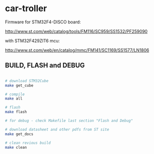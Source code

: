 car-troller
===========

Firmware for STM32F4-DISCO board:

http://www.st.com/web/catalog/tools/FM116/SC959/SS1532/PF259090

with STM32F429ZIT6 mcu:

http://www.st.com/web/en/catalog/mmc/FM141/SC1169/SS1577/LN1806


BUILD, FLASH and DEBUG
----------------------

```bash

# download STM32Cube
make get_cube

# compile
make all

# flash
make flash

# for debug - check Makefile last section "Flash and Debug"

# download datasheet and other pdfs from ST site
make get_docs

# clean revious build
make clean

```
